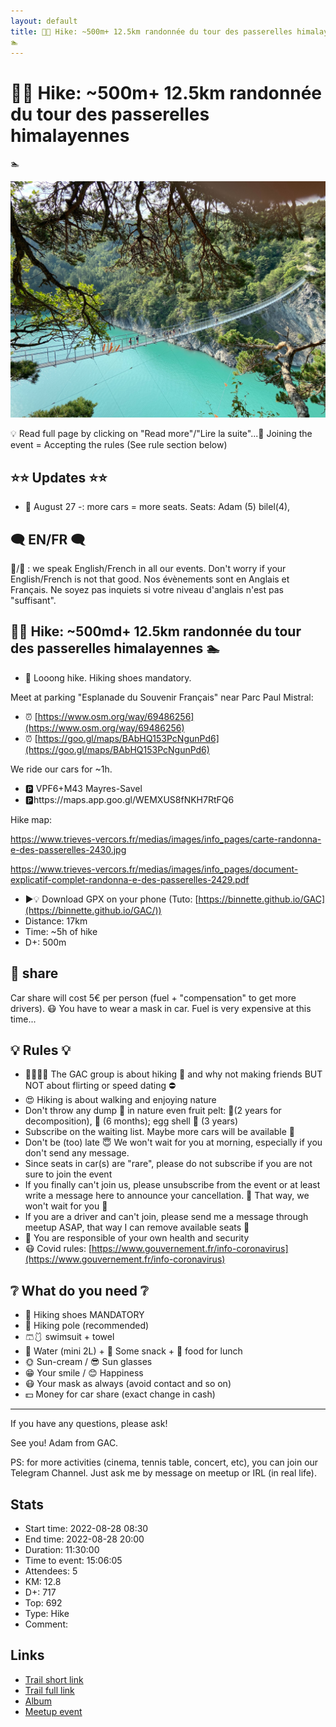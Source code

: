 ```yaml
---
layout: default
title: 🥾🔵 Hike: ~500m+ 12.5km randonnée du tour des passerelles himalayennes
🏊 
---
```


# 🥾🔵 Hike: ~500m+ 12.5km randonnée du tour des passerelles himalayennes
🏊 

![2022-08-28](../img/orig/2022-08-28.jpg)

💡 Read full page by clicking on "Read more"/"Lire la suite"...💜
Joining the event = Accepting the rules (See rule section below)

##  ⭐⭐ Updates ⭐⭐ 

* 📅 August 27 -: more cars = more seats. Seats: Adam (5) bilel(4),

##  🗨️ EN/FR 🗨️ 
🦅/🐓 : we speak English/French in all our events. Don't worry if your English/French is not that good. Nos évènements sont en Anglais et Français. Ne soyez pas inquiets si votre niveau d'anglais n'est pas "suffisant".

##  🥾🔵 Hike: ~500md+ 12.5km randonnée du tour des passerelles himalayennes 🏊 

* 🔵 Looong hike. Hiking shoes mandatory.

Meet at parking "Esplanade du Souvenir Français" near Parc Paul Mistral:

* ⏰ [https://www.osm.org/way/69486256](https://www.osm.org/way/69486256)
* ⏰ [https://goo.gl/maps/BAbHQ153PcNgunPd6](https://goo.gl/maps/BAbHQ153PcNgunPd6)

We ride our cars for \~1h.

* 🅿️ VPF6+M43 Mayres-Savel
* 🅿️https://maps.app.goo.gl/WEMXUS8fNKH7RtFQ6

Hike map:

https://www.trieves-vercors.fr/medias/images/info_pages/carte-randonna-e-des-passerelles-2430.jpg

https://www.trieves-vercors.fr/medias/images/info_pages/document-explicatif-complet-randonna-e-des-passerelles-2429.pdf

* ▶💡 Download GPX on your phone (Tuto: [https://binnette.github.io/GAC](https://binnette.github.io/GAC/))
* Distance: 17km
* Time: \~5h of hike
* D+: 500m

##  🚗 share 
Car share will cost 5€ per person (fuel + "compensation" to get more drivers). 😷 You have to wear a mask in car. Fuel is very expensive at this time...

##  💡 Rules 💡 

* 🚶‍♀️🚶‍♂️ The GAC group is about hiking 🥾 and why not making friends BUT NOT about flirting or speed dating ⛔
* 😍 Hiking is about walking and enjoying nature
* Don't throw any dump 🚮 in nature even fruit pelt: 🍌(2 years for decomposition), 🍊 (6 months); egg shell 🥚 (3 years)
* Subscribe on the waiting list. Maybe more cars will be available 🚗
* Don't be (too) late 😇 We won't wait for you at morning, especially if you don't send any message.
* Since seats in car(s) are "rare", please do not subscribe if you are not sure to join the event
* If you finally can't join us, please unsubscribe from the event or at least write a message here to announce your cancellation. 💜 That way, we won't wait for you 💜
* If you are a driver and can't join, please send me a message through meetup ASAP, that way I can remove available seats 🚗
* 💟 You are responsible of your own health and security
* 😷 Covid rules: [https://www.gouvernement.fr/info-coronavirus](https://www.gouvernement.fr/info-coronavirus)

##  ❔ What do you need ❔ 

* 🥾 Hiking shoes MANDATORY
* 🥢 Hiking pole (recommended)
* 🩳🩱 swimsuit + towel
* 🧃 Water (mini 2L) + 🍫 Some snack + 🥗 food for lunch
* 🌞 Sun-cream / 😎 Sun glasses
* 😁 Your smile / 😊 Happiness
* 😷 Your mask as always (avoid contact and so on)
* 💵 Money for car share (exact change in cash)

***

If you have any questions, please ask!

See you! Adam from GAC.

PS: for more activities (cinema, tennis table, concert, etc), you can join our Telegram Channel. Just ask me by message on meetup or IRL (in real life).

## Stats

- Start time: 2022-08-28 08:30
- End time: 2022-08-28 20:00
- Duration: 11:30:00
- Time to event: 15:06:05
- Attendees: 5
- KM: 12.8
- D+: 717
- Top: 692
- Type: Hike
- Comment: 

## Links

- [Trail short link](https://s.42l.fr/bU9yLjey)
- [Trail full link]()
- [Album](https://binnette.github.io/GacImg2022/)
- [Meetup event](https://www.meetup.com/grenoble-adventure-club-english-french/events/288098548/)
